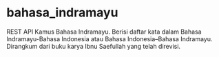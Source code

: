 # bahasa_indramayu
REST API Kamus Bahasa Indramayu. Berisi daftar kata dalam Bahasa Indramayu-Bahasa Indonesia atau Bahasa Indonesia–Bahasa Indramayu. Dirangkum dari buku karya Ibnu Saefullah yang telah direvisi.
